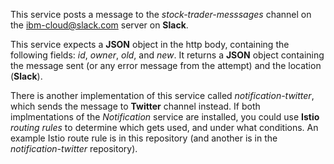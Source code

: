 This service posts a message to the *stock-trader-messsages* channel on the ibm-cloud@slack.com server on **Slack**.

This service expects a **JSON** object in the http body, containing the following fields: *id*, *owner*, *old*, and *new*.  It returns a **JSON** object containing the message sent (or any error message from the attempt) and the location (**Slack**).

There is another implementation of this service called *notification-twitter*, which sends the message to **Twitter** channel instead.  If both implmentations of the *Notification* service are installed, you could use **Istio** *routing rules* to determine which gets used, and under what conditions.  An example Istio route rule is in this repository (and another is in the *notification-twitter* repository).
